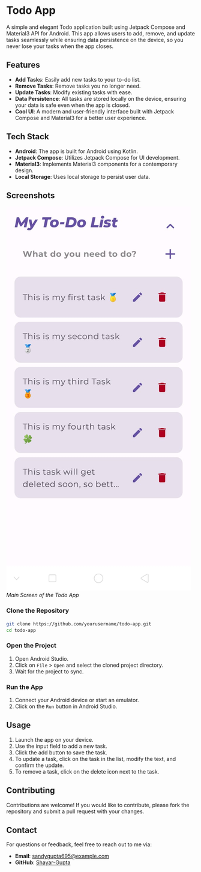 # Todo App

A simple and elegant Todo application built using Jetpack Compose and Material3 API for Android. This app allows users to add, remove, and update tasks seamlessly while ensuring data persistence on the device, so you never lose your tasks when the app closes.

## Features

- **Add Tasks**: Easily add new tasks to your to-do list.
- **Remove Tasks**: Remove tasks you no longer need.
- **Update Tasks**: Modify existing tasks with ease.
- **Data Persistence**: All tasks are stored locally on the device, ensuring your data is safe even when the app is closed.
- **Cool UI**: A modern and user-friendly interface built with Jetpack Compose and Material3 for a better user experience.

## Tech Stack

- **Android**: The app is built for Android using Kotlin.
- **Jetpack Compose**: Utilizes Jetpack Compose for UI development.
- **Material3**: Implements Material3 components for a contemporary design.
- **Local Storage**: Uses local storage to persist user data.

## Screenshots

![Main Screen](screenshots/main_screen.png)  
*Main Screen of the Todo App*

### Clone the Repository

```bash
git clone https://github.com/yourusername/todo-app.git
cd todo-app
```

### Open the Project

1. Open Android Studio.
2. Click on `File` > `Open` and select the cloned project directory.
3. Wait for the project to sync.

### Run the App

1. Connect your Android device or start an emulator.
2. Click on the `Run` button in Android Studio.

## Usage

1. Launch the app on your device.
2. Use the input field to add a new task.
3. Click the add button to save the task.
4. To update a task, click on the task in the list, modify the text, and confirm the update.
5. To remove a task, click on the delete icon next to the task.

## Contributing

Contributions are welcome! If you would like to contribute, please fork the repository and submit a pull request with your changes.

## Contact

For questions or feedback, feel free to reach out to me via:

- **Email**: sandygupta695@example.com
- **GitHub**: [Shayar-Gupta](https://github.com/Shayar-Gupta)
